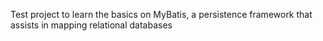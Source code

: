 Test project to learn the basics on MyBatis, a persistence framework that assists in mapping relational databases
